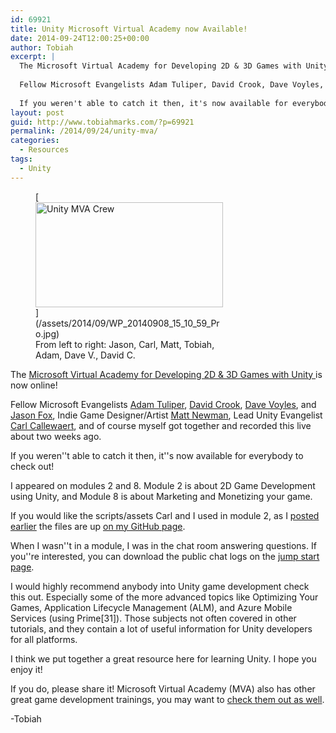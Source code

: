 ```yaml
---
id: 69921
title: Unity Microsoft Virtual Academy now Available!
date: 2014-09-24T12:00:25+00:00
author: Tobiah
excerpt: |
  The Microsoft Virtual Academy for Developing 2D & 3D Games with Unity is now online!
  
  Fellow Microsoft Evangelists Adam Tuliper, David Crook, Dave Voyles, and Jason Fox, Indie Game Designer/Artist Matt Newman, Lead Unity Evangelist Carl Callewaert, and of course myself got together and recorded this live about two weeks ago.
  
  If you weren't able to catch it then, it's now available for everybody to check out! Read more for the link.
layout: post
guid: http://www.tobiahmarks.com/?p=69921
permalink: /2014/09/24/unity-mva/
categories:
  - Resources
tags:
  - Unity
---
```

<figure id="attachment_69941" style="width: 300px" class="wp-caption alignright">[<img class="wp-image-69941 size-medium" src="/assets/2014/09/WP_20140908_15_10_59_Pro-300x168.jpg?resize=300%2C168" alt="Unity MVA Crew" width="300" height="168" data-recalc-dims="1" />](/assets/2014/09/WP_20140908_15_10_59_Pro.jpg)<figcaption class="wp-caption-text">From left to right: Jason, Carl, Matt, Tobiah, Adam, Dave V., David C.</figcaption></figure> 

The <a href="http://www.microsoftvirtualacademy.com/training-courses/developing-2d-3d-games-with-unity-for-windows-jump-start" target="_blank">Microsoft Virtual Academy for Developing 2D & 3D Games with Unity </a>is now online!

Fellow Microsoft Evangelists <a href="http://completedevelopment.blogspot.com/" target="_blank">Adam Tuliper</a>, <a href="http://www.indiedevspot.com/" target="_blank">David Crook</a>, <a href="http://davevoyles.azurewebsites.net/" target="_blank">Dave Voyles</a>, and <a href="http://jasongfox.com/" target="_blank">Jason Fox</a>, Indie Game Designer/Artist <a href="https://twitter.com/mnewmanart" target="_blank">Matt Newman</a>, Lead Unity Evangelist <a href="https://twitter.com/CarlUnity" target="_blank">Carl Callewaert</a>, and of course myself got together and recorded this live about two weeks ago.

If you weren''t able to catch it then, it''s now available for everybody to check out!

I appeared on modules 2 and 8. Module 2 is about 2D Game Development using Unity, and Module 8 is about Marketing and Monetizing your game.

If you would like the scripts/assets Carl and I used in module 2, as I <a href="http://www.tobiahmarks.com/2014/09/sample-unity-assets/" target="_blank">posted earlier</a> the files are up <a href="https://github.com/TobiahM/10th-Planet" target="_blank">on my GitHub page</a>.

When I wasn''t in a module, I was in the chat room answering questions. If you''re interested, you can download the public chat logs on the <a href="http://www.microsoftvirtualacademy.com/training-courses/developing-2d-3d-games-with-unity-for-windows-jump-start" target="_blank">jump start page</a>.

I would highly recommend anybody into Unity game development check this out. Especially some of the more advanced topics like Optimizing Your Games, Application Lifecycle Management (ALM), and Azure Mobile Services (using Prime[31]). Those subjects not often covered in other tutorials, and they contain a lot of useful information for Unity developers for all platforms.

I think we put together a great resource here for learning Unity. I hope you enjoy it!

If you do, please share it! Microsoft Virtual Academy (MVA) also has other great game development trainings, you may want to <a href="http://www.microsoftvirtualacademy.com/training-topics/game-development" target="_blank">check them out as well</a>.

-Tobiah